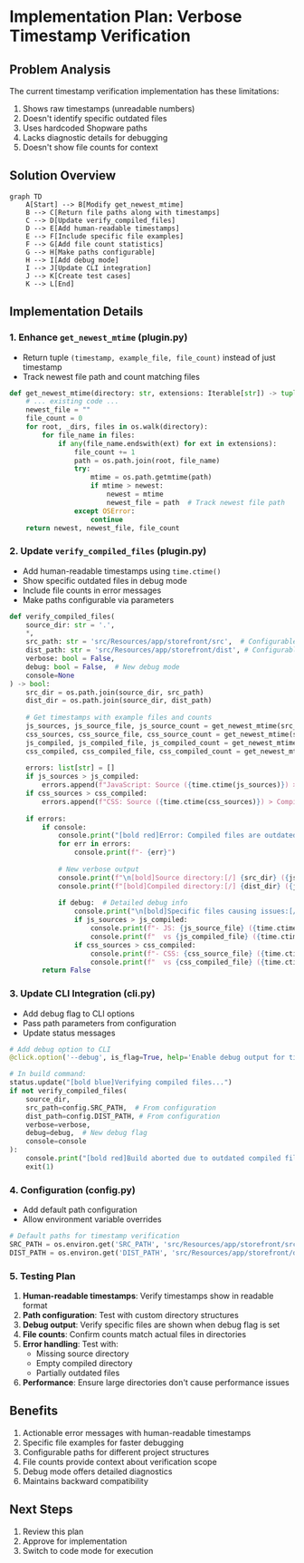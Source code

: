 # Implementation Plan: Verbose Timestamp Verification

## Problem Analysis
The current timestamp verification implementation has these limitations:
1. Shows raw timestamps (unreadable numbers)
2. Doesn't identify specific outdated files
3. Uses hardcoded Shopware paths
4. Lacks diagnostic details for debugging
5. Doesn't show file counts for context

## Solution Overview
```mermaid
graph TD
    A[Start] --> B[Modify get_newest_mtime]
    B --> C[Return file paths along with timestamps]
    C --> D[Update verify_compiled_files]
    D --> E[Add human-readable timestamps]
    E --> F[Include specific file examples]
    F --> G[Add file count statistics]
    G --> H[Make paths configurable]
    H --> I[Add debug mode]
    I --> J[Update CLI integration]
    J --> K[Create test cases]
    K --> L[End]
```

## Implementation Details

### 1. Enhance `get_newest_mtime` (plugin.py)
- Return tuple `(timestamp, example_file, file_count)` instead of just timestamp
- Track newest file path and count matching files

```python
def get_newest_mtime(directory: str, extensions: Iterable[str]) -> tuple[float, str, int]:
    # ... existing code ...
    newest_file = ""
    file_count = 0
    for root, _dirs, files in os.walk(directory):
        for file_name in files:
            if any(file_name.endswith(ext) for ext in extensions):
                file_count += 1
                path = os.path.join(root, file_name)
                try:
                    mtime = os.path.getmtime(path)
                    if mtime > newest:
                        newest = mtime
                        newest_file = path  # Track newest file path
                except OSError:
                    continue
    return newest, newest_file, file_count
```

### 2. Update `verify_compiled_files` (plugin.py)
- Add human-readable timestamps using `time.ctime()`
- Show specific outdated files in debug mode
- Include file counts in error messages
- Make paths configurable via parameters

```python
def verify_compiled_files(
    source_dir: str = '.', 
    *,
    src_path: str = 'src/Resources/app/storefront/src',  # Configurable
    dist_path: str = 'src/Resources/app/storefront/dist', # Configurable
    verbose: bool = False, 
    debug: bool = False,  # New debug mode
    console=None
) -> bool:
    src_dir = os.path.join(source_dir, src_path)
    dist_dir = os.path.join(source_dir, dist_path)
    
    # Get timestamps with example files and counts
    js_sources, js_source_file, js_source_count = get_newest_mtime(src_dir, ('.ts', '.js'))
    css_sources, css_source_file, css_source_count = get_newest_mtime(src_dir, ('.scss', '.css'))
    js_compiled, js_compiled_file, js_compiled_count = get_newest_mtime(dist_dir, ('.js',))
    css_compiled, css_compiled_file, css_compiled_count = get_newest_mtime(dist_dir, ('.css',))
    
    errors: list[str] = []
    if js_sources > js_compiled:
        errors.append(f"JavaScript: Source ({time.ctime(js_sources)}) > Compiled ({time.ctime(js_compiled)})")
    if css_sources > css_compiled:
        errors.append(f"CSS: Source ({time.ctime(css_sources)}) > Compiled ({time.ctime(css_compiled)})")
    
    if errors:
        if console:
            console.print("[bold red]Error: Compiled files are outdated[/]")
            for err in errors:
                console.print(f"- {err}")
            
            # New verbose output
            console.print(f"\n[bold]Source directory:[/] {src_dir} ({js_source_count} JS/TS, {css_source_count} CSS/SCSS files)")
            console.print(f"[bold]Compiled directory:[/] {dist_dir} ({js_compiled_count} JS, {css_compiled_count} CSS files)")
            
            if debug:  # Detailed debug info
                console.print("\n[bold]Specific files causing issues:[/]")
                if js_sources > js_compiled:
                    console.print(f"- JS: {js_source_file} ({time.ctime(js_sources)})")
                    console.print(f"  vs {js_compiled_file} ({time.ctime(js_compiled)})")
                if css_sources > css_compiled:
                    console.print(f"- CSS: {css_source_file} ({time.ctime(css_sources)})")
                    console.print(f"  vs {css_compiled_file} ({time.ctime(css_compiled)})")
        return False
```

### 3. Update CLI Integration (cli.py)
- Add debug flag to CLI options
- Pass path parameters from configuration
- Update status messages

```python
# Add debug option to CLI
@click.option('--debug', is_flag=True, help='Enable debug output for timestamp verification')

# In build command:
status.update("[bold blue]Verifying compiled files...")
if not verify_compiled_files(
    source_dir,
    src_path=config.SRC_PATH,  # From configuration
    dist_path=config.DIST_PATH, # From configuration
    verbose=verbose,
    debug=debug,  # New debug flag
    console=console
):
    console.print("[bold red]Build aborted due to outdated compiled files[/]")
    exit(1)
```

### 4. Configuration (config.py)
- Add default path configuration
- Allow environment variable overrides

```python
# Default paths for timestamp verification
SRC_PATH = os.environ.get('SRC_PATH', 'src/Resources/app/storefront/src')
DIST_PATH = os.environ.get('DIST_PATH', 'src/Resources/app/storefront/dist')
```

### 5. Testing Plan
1. **Human-readable timestamps**: Verify timestamps show in readable format
2. **Path configuration**: Test with custom directory structures
3. **Debug output**: Verify specific files are shown when debug flag is set
4. **File counts**: Confirm counts match actual files in directories
5. **Error handling**: Test with:
   - Missing source directory
   - Empty compiled directory
   - Partially outdated files
6. **Performance**: Ensure large directories don't cause performance issues

## Benefits
1. Actionable error messages with human-readable timestamps
2. Specific file examples for faster debugging
3. Configurable paths for different project structures
4. File counts provide context about verification scope
5. Debug mode offers detailed diagnostics
6. Maintains backward compatibility

## Next Steps
1. Review this plan
2. Approve for implementation
3. Switch to code mode for execution